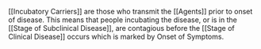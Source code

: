 [[Incubatory Carriers]] are those who transmit the [[Agents]] prior to onset of disease. This means that people incubating the disease, or is in the [[Stage of Subclinical Disease]], are contagious before the [[Stage of Clinical Disease]] occurs which is marked by Onset of Symptoms.